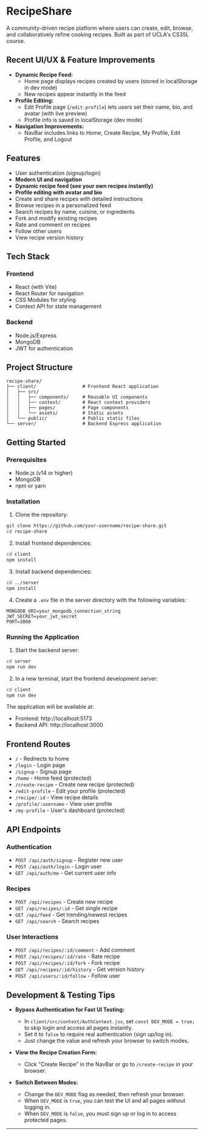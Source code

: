 # RecipeShare

A community-driven recipe platform where users can create, edit, browse, and collaboratively refine cooking recipes. Built as part of UCLA's CS35L course.

## Recent UI/UX & Feature Improvements

- **Dynamic Recipe Feed:**
  - Home page displays recipes created by users (stored in localStorage in dev mode)
  - New recipes appear instantly in the feed
- **Profile Editing:**
  - Edit Profile page (`/edit-profile`) lets users set their name, bio, and avatar (with live preview)
  - Profile info is saved in localStorage (dev mode)
- **Navigation Improvements:**
  - NavBar includes links to Home, Create Recipe, My Profile, Edit Profile, and Logout


## Features

- User authentication (signup/login)
- **Modern UI and navigation**
- **Dynamic recipe feed (see your own recipes instantly)**
- **Profile editing with avatar and bio**
- Create and share recipes with detailed instructions
- Browse recipes in a personalized feed
- Search recipes by name, cuisine, or ingredients
- Fork and modify existing recipes
- Rate and comment on recipes
- Follow other users
- View recipe version history

## Tech Stack

### Frontend
- React (with Vite)
- React Router for navigation
- CSS Modules for styling
- Context API for state management

### Backend
- Node.js/Express
- MongoDB
- JWT for authentication

## Project Structure

```
recipe-share/
├── client/                 # Frontend React application
│   ├── src/
│   │   ├── components/     # Reusable UI components
│   │   ├── context/        # React context providers
│   │   ├── pages/          # Page components
│   │   └── assets/         # Static assets
│   └── public/             # Public static files
└── server/                 # Backend Express application
```

## Getting Started

### Prerequisites
- Node.js (v14 or higher)
- MongoDB
- npm or yarn

### Installation

1. Clone the repository:
```bash
git clone https://github.com/your-username/recipe-share.git
cd recipe-share
```

2. Install frontend dependencies:
```bash
cd client
npm install
```

3. Install backend dependencies:
```bash
cd ../server
npm install
```

4. Create a `.env` file in the server directory with the following variables:
```
MONGODB_URI=your_mongodb_connection_string
JWT_SECRET=your_jwt_secret
PORT=3000
```

### Running the Application

1. Start the backend server:
```bash
cd server
npm run dev
```

2. In a new terminal, start the frontend development server:
```bash
cd client
npm run dev
```

The application will be available at:
- Frontend: http://localhost:5173
- Backend API: http://localhost:3000

## Frontend Routes

- `/` - Redirects to home
- `/login` - Login page
- `/signup` - Signup page
- `/home` - Home feed (protected)
- `/create-recipe` - Create new recipe (protected)
- `/edit-profile` - Edit your profile (protected)
- `/recipe/:id` - View recipe details
- `/profile/:username` - View user profile
- `/my-profile` - User's dashboard (protected)

## API Endpoints

### Authentication
- `POST /api/auth/signup` - Register new user
- `POST /api/auth/login` - Login user
- `GET /api/auth/me` - Get current user info

### Recipes
- `POST /api/recipes` - Create new recipe
- `GET /api/recipes/:id` - Get single recipe
- `GET /api/feed` - Get trending/newest recipes
- `GET /api/search` - Search recipes

### User Interactions
- `POST /api/recipes/:id/comment` - Add comment
- `POST /api/recipes/:id/rate` - Rate recipe
- `POST /api/recipes/:id/fork` - Fork recipe
- `GET /api/recipes/:id/history` - Get version history
- `POST /api/users/:id/follow` - Follow user

## Development & Testing Tips

- **Bypass Authentication for Fast UI Testing:**
  - In `client/src/context/AuthContext.jsx`, set `const DEV_MODE = true;` to skip login and access all pages instantly.
  - Set it to `false` to require real authentication (sign up/log in).
  - Just change the value and refresh your browser to switch modes.

- **View the Recipe Creation Form:**
  - Click "Create Recipe" in the NavBar or go to `/create-recipe` in your browser.

- **Switch Between Modes:**
  - Change the `DEV_MODE` flag as needed, then refresh your browser.
  - When `DEV_MODE` is `true`, you can test the UI and all pages without logging in.
  - When `DEV_MODE` is `false`, you must sign up or log in to access protected pages.

---


